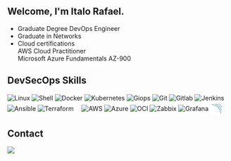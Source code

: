 ## Welcome, I'm Italo Rafael.
- Graduate Degree DevOps Engineer
- Graduate in Networks<br>
- Cloud certifications <br>
     AWS Cloud Practitioner <br>
     Microsoft Azure Fundamentals AZ-900

## DevSecOps Skills
  
<div style="display: _block">
  <img align="center" alt="Linux" height="30" width="40" src="https://cdn.jsdelivr.net/gh/devicons/devicon/icons/linux/linux-original.svg" />
  <img align="center" alt="Shell" height="30" width="40" src="https://www.vectorlogo.zone/logos/gnu_bash/gnu_bash-official.svg" />
  <img align="center" alt="Docker" height="30" width="40" src="https://cdn.jsdelivr.net/gh/devicons/devicon/icons/docker/docker-original-wordmark.svg" />
  <img align="center" alt="Kubernetes" height="30" width="40" src="https://cdn.jsdelivr.net/gh/devicons/devicon/icons/kubernetes/kubernetes-plain.svg" />   
  <img align="center" alt="Giops" height="30" width="40" src="https://www.vectorlogo.zone/logos/argoprojio/argoprojio-icon.svg" />       
  <img align="center" alt="Git" height="30" width="40" src="https://www.vectorlogo.zone/logos/git-scm/git-scm-icon.svg"> 
  <img align="center" alt="Gitlab" height="30" width="40" src="https://www.vectorlogo.zone/logos/gitlab/gitlab-tile.svg"/> 
  <img align="center" alt="Jenkins" height="30" width="40" src="https://www.vectorlogo.zone/logos/jenkins/jenkins-icon.svg" /> 
  <img align="center" alt="Ansible" height="30" width="40" src="https://www.vectorlogo.zone/logos/ansible/ansible-icon.svg"> 
  <img align="center" alt="Terraform" height="30" width="25" src="https://www.vectorlogo.zone/logos/terraformio/terraformio-icon.svg">
  &emsp;<img align="center" alt="AWS" height="25" width="25" src="https://www.vectorlogo.zone/logos/amazon_aws/amazon_aws-icon.svg">
  <img align="center" alt="Azure" height="30" width="40" src="https://www.vectorlogo.zone/logos/microsoft_azure/microsoft_azure-icon.svg"/>
  <img align="center" alt="OCI" height="30" width="30" src="https://www.vectorlogo.zone/logos/oracle/oracle-icon.svg"/>
  <img align="center" alt="Zabbix" height="30" width="30" src="https://www.vectorlogo.zone/logos/zabbix/zabbix-icon.svg"/> 
  <img align="center" alt="Grafana" height="30" width="30" src="https://www.vectorlogo.zone/logos/grafana/grafana-icon.svg"/>
  <img align="center" alt="Sonarqube" height="30" width="30" src="https://github.com/actions/starter-workflows/blob/main/icons/sonarqube.svg"/>
</div>

## Contact
<div> 
  <a href="https://www.linkedin.com/in/italorafaeltavares" target="_blank"><img src="https://img.shields.io/badge/-LinkedIn-%230077B5?style=for-the-badge&logo=linkedin&logoColor=white" target="_blank"></a> 
